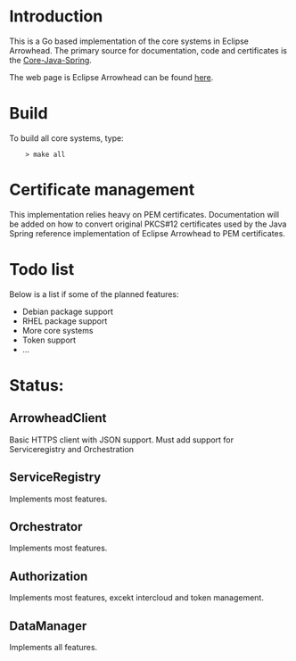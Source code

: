 # Introduction

This is a Go based implementation of the core systems in Eclipse Arrowhead. The primary source for documentation, code and certificates is the [Core-Java-Spring](https://github.com/eclipse-arrowhead/core-java-spring).

The web page is Eclipse Arrowhead can be found [here](https://www.arrowhead.eu).

# Build
To build all core systems, type:
```
    > make all
```

# Certificate management
This implementation relies heavy on PEM certificates. Documentation will be added on how to convert original PKCS#12 certificates used by the Java Spring reference implementation of Eclipse Arrowhead to PEM certificates.

# Todo list

Below is a list if some of the planned features:

* Debian package support
* RHEL package support
* More core systems
* Token support
* ...

# Status:

## ArrowheadClient
Basic HTTPS client with JSON support. Must add support for Serviceregistry and Orchestration

## ServiceRegistry
Implements most features.

## Orchestrator
Implements most features.

## Authorization
Implements most features, excekt intercloud and token management.

## DataManager
Implements all features.

